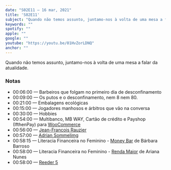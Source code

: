 ```yaml
---
date: "S02E11 — 16 mar, 2021"
title: 'S02E11'
subject: "Quando não temos assunto, juntamo-nos à volta de uma mesa a falar da atualidade"
keywords: ""
spotify: ""
apple: ""
google: ""
youtube: "https://youtu.be/01HvZorLDNQ"
anchor: ""
---
```


Quando não temos assunto, juntamo-nos à volta de uma mesa a falar da atualidade.

### Notas

* 00:06:00​ — Barbeiros que folgam no primeiro dia de desconfinamento
* 00:09:00​ — Os putos e o desconfinamento, nem 8 nem 80.
* 00:21:00​ — Embalagens ecológicas
* 00:15:00​ — Jogadores manhosos e árbitros que vão na conversa
* 00:30:00​ — Hobbies
* 00:54:00​ — Multibanco, MB WAY, Cartão de crédito e Payshop (IfthenPay) para [WooCommerce](https://www.webdados.pt/wordpress/plugins/multibanco-mbway-cartao-credito-payshop-ifthenpay-woocommerce-wordpress/)
* 00:56:00​ — [Jean-Francois Rauzier](https://www.youtube.com/channel/UCF7VmsTnBBe6GvG9OzSVRIQ)
* 00:57:00​ — [Adrian Sommelimg](https://www.adriansommeling.com/)
* 00:58:15​ — Literacia Financeira no Feminino - [Money Bar](https://www.youtube.com/channel/UCFoLm7l8ihntKeWpxD-AzbA) de Bárbara Barroso
* 00:58:00​ — Literacia Financeira no Feminino - [Renda Maior](https://www.youtube.com/channel/UCKwQ80KWUnP5dN5IaKEO_Bw) de Ariana Nunes
* 00:58:00​ — [Reeder 5](https://reederapp.com)

